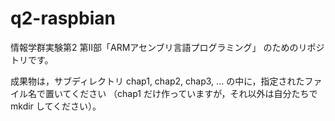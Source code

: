 # q2-raspbian

情報学群実験第2 第II部「ARMアセンブリ言語プログラミング」
のためのリポジトリです。

成果物は，サブディレクトリ chap1, chap2, chap3, ... の中に，指定されたファイル名で置いてください
（chap1 だけ作っていますが，それ以外は自分たちで mkdir してください）。
